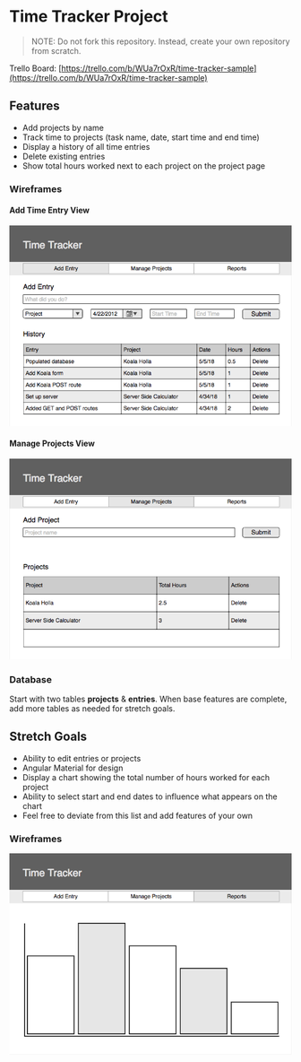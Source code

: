 # Time Tracker Project

> NOTE: Do not fork this repository. Instead, create your own repository from scratch.

Trello Board: [https://trello.com/b/WUa7rOxR/time-tracker-sample](https://trello.com/b/WUa7rOxR/time-tracker-sample)

## Features

- Add projects by name
- Track time to projects (task name, date, start time and end time)
- Display a history of all time entries
- Delete existing entries
- Show total hours worked next to each project on the project page

### Wireframes

#### Add Time Entry View

![Add Entry Page](page-one.png)

#### Manage Projects View

![Add Entry Page](page-two.png)

### Database

Start with two tables **projects** & **entries**. When base features are complete, add more tables as needed for stretch goals.

## Stretch Goals

- Ability to edit entries or projects
- Angular Material for design
- Display a chart showing the total number of hours worked for each project
- Ability to select start and end dates to influence what appears on the chart
- Feel free to deviate from this list and add features of your own

### Wireframes

![Add Entry Page](page-three.png)
